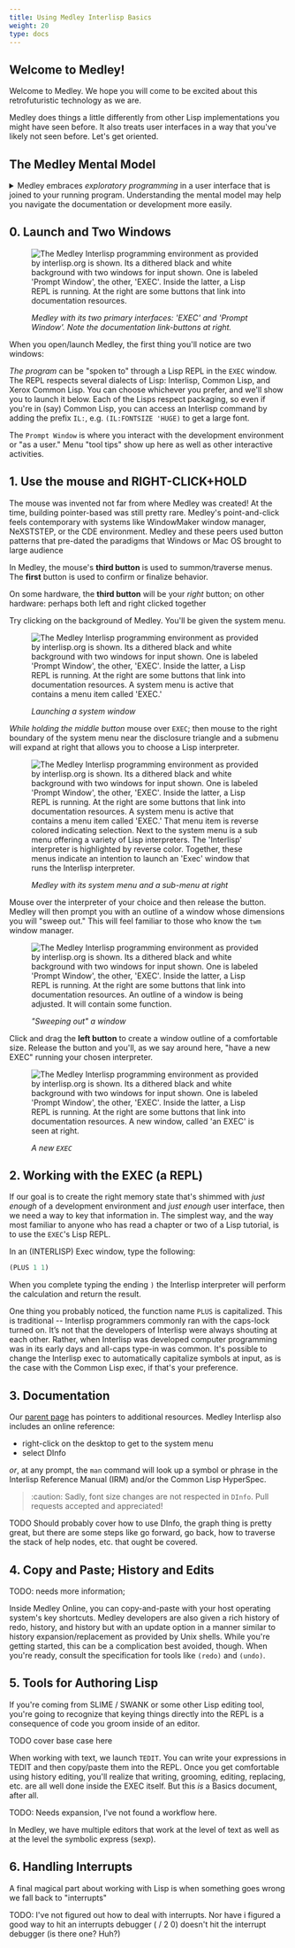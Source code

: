 ```yaml
---
title: Using Medley Interlisp Basics
weight: 20
type: docs
---
```

[exploratory programming]: https://en.wikipedia.org/wiki/Exploratory_programming

## Welcome to Medley!

Welcome to Medley. We hope you will come to be excited about this
retrofuturistic technology as we are.

Medley does things a little differently from other Lisp implementations you
might have seen before. It also treats user interfaces in a way that you've
likely not seen before. Let's get oriented.

## The Medley Mental Model

<details>
<summary>Medley embraces <em>exploratory programming</em> in a user interface
that is joined to your running program. Understanding the mental model may help
you navigate the documentation or development more easily.</summary>

The model of software development you are probably familiar with is inspired by
the ALGOL family of languages: C, Perl, Python, Java, etc. In this paradigm,
the development cycle looks something like:

1. Write/Update code
2. Run code
3. For an ephemeral moment, your code is "in" the OS  i.e. _the program_ is
   running
4. You decide to change behavior due to a bug or a new feature so you shut down
   _the program_. The OS releases that memory
5. Loop

Medley approaches things where differently. Like the ALGOL paradigm, Medley
seeks to generate a correct program. But it doesn't treat that program as an
ephemeral process. The program and the process _are the same thing_. The
program can be adjusted without having to do a "stop the world, read in updated
code, start a slightly-different world" iteration.

In the Medley model, through a suite of tools that _are part of the program_ --
Read-Eval-Print Loop (REPL), graphical explorers, documentation, version
control, debugger, built-in documentation, etc. -- you groom _the program_ to
correctness. Your portal into the program is the `EXEC` window which lets you
write Lisp to change the running state of _the program_. This development cycle
looks like:

1. There is a durable, long-running _program_ hosted by the OS + Medley that
   offers you tools, an editor, and a portal for updating the running program
2. Write code "in" _the program_ (`EXEC` window)
3. Run code "in" _the program_ (`EXEC` window)
4. _Optional_: Use visualizers, expression editors, bitmapped pictures to
   analyze the code
5. Judge correctness of behavior
6. Loop

Fascinating, no?

A different way of understanding these models of programming can be understood
by considering how you would share a program. In Medley, the memory state of
_the program_ can be written to disk (called a "SYSOUT") and given to a fellow
user/developer. They load it and they have your program. In the non-Medley
model, the goal is to be given a set of artifacts (files) that can be cajoled
(`make`, `clang`, `#ifdefs`) into recreating a system artifact that can be
loaded _into_ the OS.

### Exploratory Programming

All told, the design of Medley facilitates "[exploratory programming]." At the
time of Medley's birth, a lot of programming was encoding existing
processes/algorithms/behaviors into software. But Medley was/is a premier
environment for providing all the basic tools the developer needs to get
iterating on how _the program_ should work. No template repositories or code
generators, no packaging tarpit before writing your first line of code -- just
start exploring your way to _the program_. It is the ultimate agile
environment: a few commands and a full interactive mock-up is on the screen.

If you're feeling your brain stretching in a new way, excellent! You're in good
company here.  There's a lot more to discover about the coding experience in
Medley, but this is a primer, after all.
</details>

## 0. Launch and Two Windows

<figure>

![The Medley Interlisp programming environment as provided by interlisp.org is shown. Its a dithered black and white background with two windows for input shown. One is labeled 'Prompt Window', the other, 'EXEC'.  Inside the latter, a Lisp REPL is running. At the right are some buttons that link into documentation resources.](/images/software/using-medley/il-using/00-launch.png)

<caption>
<em>Medley with its two primary interfaces: 'EXEC' and 'Prompt Window'. Note
the documentation link-buttons at right.</em>
</caption>
</figure>

When you open/launch Medley, the first thing you'll notice are two windows:

_The program_ can be "spoken to" through a Lisp REPL in the `EXEC` window. The
REPL respects several dialects of Lisp: Interlisp, Common Lisp, and Xerox
Common Lisp. You can choose whichever you prefer, and we'll show you to launch
it below. Each of the Lisps respect packaging, so even if you're in (say)
Common Lisp, you can access an Interlisp command by adding the prefix `IL:`,
e.g. `(IL:FONTSIZE 'HUGE)` to get a large font.

The `Prompt Window` is where you interact with the development environment or
"as a user." Menu "tool tips" show up here as well as other interactive
activities.

## 1. Use the mouse and RIGHT-CLICK+HOLD

The mouse was invented not far from where Medley was created! At the time,
building pointer-based was still pretty rare. Medley's point-and-click feels
contemporary with systems like WindowMaker window manager, NeXSTSTEP, or the
CDE environment. Medley and these peers used button patterns that pre-dated the
paradigms that Windows or Mac OS brought to large audience

In Medley, the mouse's **third button** is used to summon/traverse menus. The
**first** button is used to confirm or finalize behavior.

On some hardware, the **third button** will be your _right_ button; on other
hardware: perhaps both left and right clicked together

Try clicking on the background of Medley. You'll be given the system menu.

<figure>

![The Medley Interlisp programming environment as provided by interlisp.org is shown. Its a dithered black and white background with two windows for input shown. One is labeled 'Prompt Window', the other, 'EXEC'.  Inside the latter, a Lisp REPL is running. At the right are some buttons that link into documentation resources. A system menu is active that contains a menu item called 'EXEC.'](/images/software/using-medley/il-using/01-system-menu.png)

<caption>
<em>Launching a system window</em>
</caption>
</figure>

_While holding the middle button_ mouse over `EXEC`; then mouse to the right
boundary of the system menu near the disclosure triangle and a submenu will
expand at right that allows you to choose a Lisp interpreter.

<figure>

![The Medley Interlisp programming environment as provided by interlisp.org is shown. Its a dithered black and white background with two windows for input shown. One is labeled 'Prompt Window', the other, 'EXEC'.  Inside the latter, a Lisp REPL is running. At the right are some buttons that link into documentation resources. A system menu is active that contains a menu item called 'EXEC.' That menu item is reverse colored indicating selection. Next to the system menu is a sub menu offering a variety of Lisp interpreters. The 'Interlisp' interpreter is highlighted by reverse color.  Together, these menus indicate an intention to launch an 'Exec' window that runs the Interlisp interpreter.](/images/software/using-medley/il-using/01-system-menu-with-submenu.png)

<caption>
<em>Medley with its system menu and a sub-menu at right</em>
</caption>
</figure>

Mouse over the interpreter of your choice and then release the button.  Medley
will then prompt you with an outline of a window whose dimensions you will
"sweep out." This will feel familiar to those who know the `twm` window
manager. 

<figure>

![The Medley Interlisp programming environment as provided by interlisp.org is shown. Its a dithered black and white background with two windows for input shown. One is labeled 'Prompt Window', the other, 'EXEC'.  Inside the latter, a Lisp REPL is running. At the right are some buttons that link into documentation resources. An outline of a window is being adjusted.  It will contain some function.](/images/software/using-medley/il-using/01-sweeping.png)

<caption>
<em>"Sweeping out" a window</em>
</caption>
</figure>

Click and drag the **left button** to create a window outline of a comfortable
size.  Release the button and you'll, as we say around here, "have a new EXEC"
running your chosen interpreter.

<figure>

![The Medley Interlisp programming environment as provided by interlisp.org is shown. Its a dithered black and white background with two windows for input shown. One is labeled 'Prompt Window', the other, 'EXEC'.  Inside the latter, a Lisp REPL is running. At the right are some buttons that link into documentation resources. A new window, called 'an EXEC' is seen at right.](/images/software/using-medley/il-using/01-new-exec.png)

<caption>
<em>A new <code>EXEC</code></em>
</caption>
</figure>

## 2. Working with the EXEC (a REPL)

If our goal is to create the right memory state that's shimmed with _just
enough_ of a development environment and _just enough_ user interface, then we
need a way to key that information in. The simplest way, and the way most
familiar to anyone who has read a chapter or two of a Lisp tutorial, is to use
the `EXEC`'s Lisp REPL.

In an (INTERLISP) Exec window, type the following:

```lisp
(PLUS 1 1)
```

When you complete typing the ending `)` the Interlisp interpreter will perform
the calculation and return the result.

One thing you probably noticed, the function name `PLUS` is capitalized. This
is traditional -- Interlisp programmers commonly ran with the caps-lock turned
on.  It’s not that the developers of Interlisp were always shouting at each
other. Rather, when Interlisp was developed computer programming was in its
early days and all-caps type-in was common. It's possible to change the
Interlisp exec to automatically capitalize symbols at input, as is the case
with the Common Lisp exec, if that's your preference.

## 3. Documentation

Our [parent page](/software/using-medley/) has pointers to additional
resources.  Medley Interlisp also includes an online reference:

* right-click on the desktop to get to the system menu
* select DInfo

_or_, at any prompt, the `man` command will look up a symbol or phrase in the Interlisp Reference Manual (IRM) and/or the Common Lisp HyperSpec.

> :caution: Sadly, font size changes are not respected in `DInfo`. Pull
> requests accepted and appreciated!

TODO Should probably cover how to use DInfo, the graph thing is pretty great,
but there are some steps like go forward, go back, how to traverse the stack of
help nodes, etc. that ought be covered.

## 4. Copy and Paste; History and Edits

TODO: needs more information;

Inside Medley Online, you can copy-and-paste with your host operating system's
key shortcuts. Medley developers are also given a rich history of redo,
history, and history but with an update option in a manner similar to history
expansion/replacement as provided by Unix shells. While you're getting started,
this can be a complication best avoided, though. When you're ready, consult the
specification for tools like `(redo)` and `(undo)`.

## 5. Tools for Authoring Lisp

If you're coming from SLIME / SWANK or some other Lisp editing tool, you're
going to recognize that keying things directly into the REPL is a consequence
of code you groom inside of an editor.

TODO cover base case here

When working with text, we launch `TEDIT`. You can write your expressions in
TEDIT and then copy/paste them into the REPL. Once you get comfortable using
history editing, you'll realize that writing, grooming, editing, replacing,
etc. are all well done inside the EXEC itself. But this _is_ a Basics document,
after all.

TODO: Needs expansion, I've not found a workflow here.

In Medley, we have multiple editors that work at the level of text as well as at
the level the symbolic express (sexp).

## 6. Handling Interrupts

A final magical part about working with Lisp is when something goes wrong we
fall back to "interrupts"

TODO: I've not figured out how to deal with interrupts. Nor have i figured a
good way to hit an interrupts debugger ( / 2 0) doesn't hit the interrupt
debugger (is there one? Huh?)

